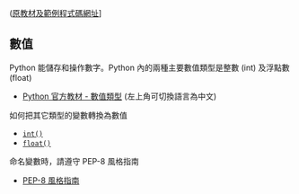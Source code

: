 ([原教材及範例程式碼網址](https://github.com/microsoft/c9-python-getting-started/tree/master/python-for-beginners/05%20-%20Numeric%20variables)]

## 數值

Python 能儲存和操作數字。Python 內的兩種主要數值類型是整數 (int) 及浮點數 (float)

- [Python 官方教材 - 數值類型](https://docs.python.org/3/library/stdtypes.html#numeric-types-int-float-complex) (左上角可切換語言為中文)

如何把其它類型的變數轉換為數值

- [`int()`](https://docs.python.org/3/library/functions.html#int)
- [`float()`](https://docs.python.org/3/library/functions.html#float)

命名變數時，請遵守 PEP-8 風格指南

- [PEP-8 風格指南](https://www.python.org/dev/peps/pep-0008/#naming-conventions)

